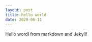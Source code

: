 ```yaml
---
layout: post
title: hello world
date: 2020-06-11
---
```


Hello wordl from markdown and Jekyll!